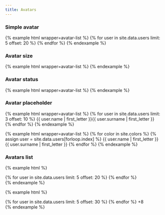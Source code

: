 ```yaml
---
title: Avatars
---
```


### Simple avatar

{% example html wrapper=avatar-list %}
{% for user in site.data.users limit: 5 offset: 20 %}
<span class="avatar" style="background-image: url({{ site.base }}/{{ user.photo }})"></span>
{% endfor %}
{% endexample %}

### Avatar size

{% example html wrapper=avatar-list %}
<span class="avatar avatar-sm" style="background-image: url({{ site.base }}/{{ site.data.users[10].photo }})"></span>
<span class="avatar" style="background-image: url({{ site.base }}/{{ site.data.users[11].photo }})"></span>
<span class="avatar avatar-md" style="background-image: url({{ site.base }}/{{ site.data.users[12].photo }})"></span>
<span class="avatar avatar-lg" style="background-image: url({{ site.base }}/{{ site.data.users[13].photo }})"></span>
<span class="avatar avatar-xl" style="background-image: url({{ site.base }}/{{ site.data.users[14].photo }})"></span>
<span class="avatar avatar-xxl" style="background-image: url({{ site.base }}/{{ site.data.users[15].photo }})"></span>
{% endexample %}


### Avatar status

{% example html wrapper=avatar-list %}
<span class="avatar" style="background-image: url({{ site.base }}/{{ site.data.users[39].photo }})"></span>
<span class="avatar" style="background-image: url({{ site.base }}/{{ site.data.users[40].photo }})">
  <span class="avatar-status"></span>
</span>
<span class="avatar" style="background-image: url({{ site.base }}/{{ site.data.users[41].photo }})">
  <span class="avatar-status bg-red"></span>
</span>
<span class="avatar" style="background-image: url({{ site.base }}/{{ site.data.users[42].photo }})">
  <span class="avatar-status bg-green"></span>
</span>
<span class="avatar" style="background-image: url({{ site.base }}/{{ site.data.users[43].photo }})">
  <span class="avatar-status bg-yellow"></span>
</span>
{% endexample %}

### Avatar placeholder

{% example html wrapper=avatar-list %}
{% for user in site.data.users limit: 3 offset: 10 %}
<span class="avatar">{{ user.name | first_letter }}{{ user.surname | first_letter }}</span>
{% endfor %}
<span class="avatar avatar-placeholder"></span>
<span class="avatar"><i class="fe fe-more-horizontal"></i></span>
{% endexample %}

{% example html wrapper=avatar-list %}
{% for color in site.colors %}
{% assign user = site.data.users[forloop.index] %}
<span class="avatar avatar-{{ color[0] }}">{{ user.name | first_letter }}{{ user.surname | first_letter }}</span>
{% endfor %}
{% endexample %}

### Avatars list

{% example html %}
<div class="avatar-list">
{% for user in site.data.users limit: 5 offset: 20 %}
  <span class="avatar" style="background-image: url({{ site.base }}/{{ user.photo }})"></span>
{% endfor %}
</div>
{% endexample %}

{% example html %}
<div class="avatar-list avatar-list-stacked">
  {% for user in site.data.users limit: 5 offset: 30 %}
  <span class="avatar" style="background-image: url({{ site.base }}/{{ user.photo }})"></span>
  {% endfor %}
  <span class="avatar">+8</span>
</div>
{% endexample %}
